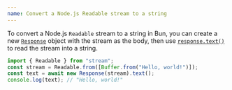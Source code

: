 ```yaml
---
name: Convert a Node.js Readable stream to a string
---
```


To convert a Node.js `Readable` stream to a string in Bun, you can create a new [`Response`](https://developer.mozilla.org/en-US/docs/Web/API/Response) object with the stream as the body, then use [`response.text()`](https://developer.mozilla.org/en-US/docs/Web/API/Response/text) to read the stream into a string.

```ts
import { Readable } from "stream";
const stream = Readable.from([Buffer.from("Hello, world!")]);
const text = await new Response(stream).text();
console.log(text); // "Hello, world!"
```
